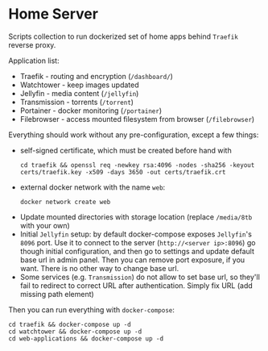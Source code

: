 # Home Server
Scripts collection to run dockerized set of home apps behind `Traefik` reverse proxy.

Application list:
* Traefik - routing and encryption (`/dashboard/`)
* Watchtower - keep images updated
* Jellyfin - media content (`/jellyfin`)
* Transmission - torrents (`/torrent`)
* Portainer - docker monitoring (`/portainer`)
* Filebrowser - access mounted filesystem from browser (`/filebrowser`)

Everything should work without any pre-configuration, except a few things:
* self-signed certificate, which must be created before hand with
    ```shell script
    cd traefik && openssl req -newkey rsa:4096 -nodes -sha256 -keyout certs/traefik.key -x509 -days 3650 -out certs/traefik.crt 
    ```
* external docker network with the name `web`:
    ```shell script
    docker network create web
    ```
* Update mounted directories with storage location (replace `/media/8tb` with your own)
* Initial `Jellyfin` setup: by default docker-compose exposes `Jellyfin`'s `8096` port. Use it to connect to the server (`http://<server ip>:8096`) go though initial configuration, and then go to settings and update default base url in admin panel. Then you can remove port exposure, if you want. There is no other way to change base url.
* Some services (e.g. `Transmission`) do not allow to set base url, so they'll fail to redirect to correct URL after authentication. Simply fix URL (add missing path element)

Then you can run everything with `docker-compose`:
```shell script
cd traefik && docker-compose up -d
cd watchtower && docker-compose up -d
cd web-applications && docker-compose up -d
```
